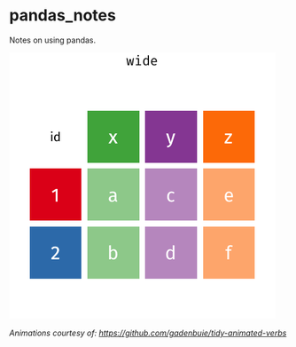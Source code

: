# pandas_notes

Notes on using pandas.

![spread animation](tidy-animated-verbs/images/tidyr-spread-gather.gif)

*Animations courtesy of: https://github.com/gadenbuie/tidy-animated-verbs*
